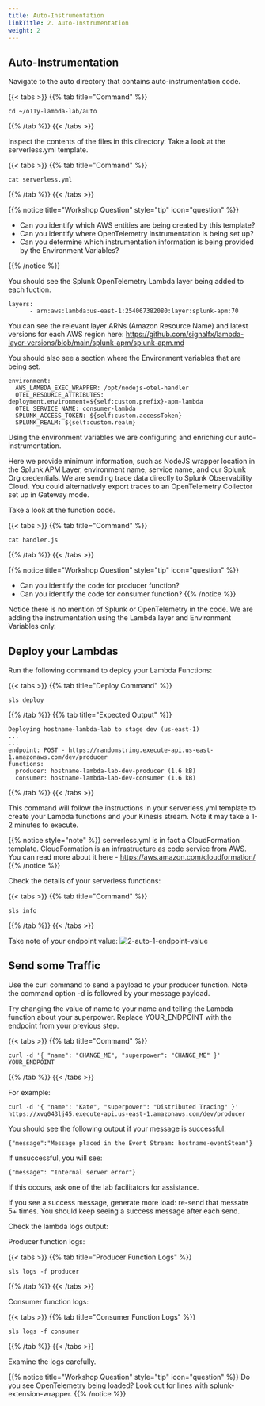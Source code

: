 ```yaml
---
title: Auto-Instrumentation
linkTitle: 2. Auto-Instrumentation
weight: 2
---
```


## Auto-Instrumentation

Navigate to the auto directory that contains auto-instrumentation code.

{{< tabs >}} {{% tab title="Command" %}}
```
cd ~/o11y-lambda-lab/auto
```
{{% /tab %}} {{< /tabs >}}

Inspect the contents of the files in this directory. Take a look at the serverless.yml template.

{{< tabs >}} {{% tab title="Command" %}}
```
cat serverless.yml
```
{{% /tab %}} {{< /tabs >}}

{{% notice title="Workshop Question" style="tip" icon="question" %}}

* Can you identify which AWS entities are being created by this template?
* Can you identify where OpenTelemetry instrumentation is being set up?
* Can you determine which instrumentation information is being provided by the Environment Variables?

{{% /notice %}}

You should see the Splunk OpenTelemetry Lambda layer being added to each fuction.

```
layers:
      - arn:aws:lambda:us-east-1:254067382080:layer:splunk-apm:70
```
You can see the relevant layer ARNs (Amazon Resource Name) and latest versions for each AWS region here: https://github.com/signalfx/lambda-layer-versions/blob/main/splunk-apm/splunk-apm.md

You should also see a section where the Environment variables that are being set.

```
environment:
  AWS_LAMBDA_EXEC_WRAPPER: /opt/nodejs-otel-handler
  OTEL_RESOURCE_ATTRIBUTES: deployment.environment=${self:custom.prefix}-apm-lambda
  OTEL_SERVICE_NAME: consumer-lambda
  SPLUNK_ACCESS_TOKEN: ${self:custom.accessToken}
  SPLUNK_REALM: ${self:custom.realm}
```
Using the environment variables we are configuring and enriching our auto-instrumentation.

Here we provide minimum information, such as NodeJS wrapper location in the Splunk APM Layer, environment name, service name, and our Splunk Org credentials. We are sending trace data directly to Splunk Observability Cloud. You could alternatively export traces to an OpenTelemetry Collector set up in Gateway mode.

Take a look at the function code.

{{< tabs >}} {{% tab title="Command" %}}
```
cat handler.js
```
{{% /tab %}} {{< /tabs >}}

{{% notice title="Workshop Question" style="tip" icon="question" %}}
* Can you identify the code for producer function?
* Can you identify the code for consumer function?
{{% /notice %}}

Notice there is no mention of Splunk or OpenTelemetry in the code. We are adding the instrumentation using the Lambda layer and Environment Variables only.

## Deploy your Lambdas

Run the following command to deploy your Lambda Functions:

{{< tabs >}} {{% tab title="Deploy Command" %}}
```
sls deploy
```
{{% /tab %}} {{% tab title="Expected Output" %}}
```
Deploying hostname-lambda-lab to stage dev (us-east-1)
...
...
endpoint: POST - https://randomstring.execute-api.us-east-1.amazonaws.com/dev/producer
functions:
  producer: hostname-lambda-lab-dev-producer (1.6 kB)
  consumer: hostname-lambda-lab-dev-consumer (1.6 kB)
```
{{% /tab %}} {{< /tabs >}}

This command will follow the instructions in your serverless.yml template to create your Lambda functions and your Kinesis stream. Note it may take a 1-2 minutes to execute.

{{% notice style="note" %}} serverless.yml is in fact a CloudFormation template. CloudFormation is an infrastructure as code service from AWS. You can read more about it here - https://aws.amazon.com/cloudformation/ {{% /notice %}}

Check the details of your serverless functions:

{{< tabs >}} {{% tab title="Command" %}}
```
sls info
```
{{% /tab %}} {{< /tabs >}}

Take note of your endpoint value:
![2-auto-1-endpoint-value](../images/2-auto-1-endpoint-value.png)

## Send some Traffic

Use the curl command to send a payload to your producer function. Note the command option -d is followed by your message payload.

Try changing the value of name to your name and telling the Lambda function about your superpower. Replace YOUR_ENDPOINT with the endpoint from your previous step.

{{< tabs >}} {{% tab title="Command" %}}
```
curl -d '{ "name": "CHANGE_ME", "superpower": "CHANGE_ME" }' YOUR_ENDPOINT
```
{{% /tab %}} {{< /tabs >}}

For example:
```
curl -d '{ "name": "Kate", "superpower": "Distributed Tracing" }' https://xvq043lj45.execute-api.us-east-1.amazonaws.com/dev/producer
```
You should see the following output if your message is successful:
```
{"message":"Message placed in the Event Stream: hostname-eventSteam"}
```
If unsuccessful, you will see:
```
{"message": "Internal server error"}
```
If this occurs, ask one of the lab facilitators for assistance.

If you see a success message, generate more load: re-send that messate 5+ times. You should keep seeing a success message after each send.

Check the lambda logs output:

Producer function logs:

{{< tabs >}} {{% tab title="Producer Function Logs" %}}
```
sls logs -f producer
```
{{% /tab %}} {{< /tabs >}}

Consumer function logs:

{{< tabs >}} {{% tab title="Consumer Function Logs" %}}
```
sls logs -f consumer
```
{{% /tab %}} {{< /tabs >}}

Examine the logs carefully.

{{% notice title="Workshop Question" style="tip" icon="question" %}}
Do you see OpenTelemetry being loaded? Look out for lines with splunk-extension-wrapper.
{{% /notice %}}